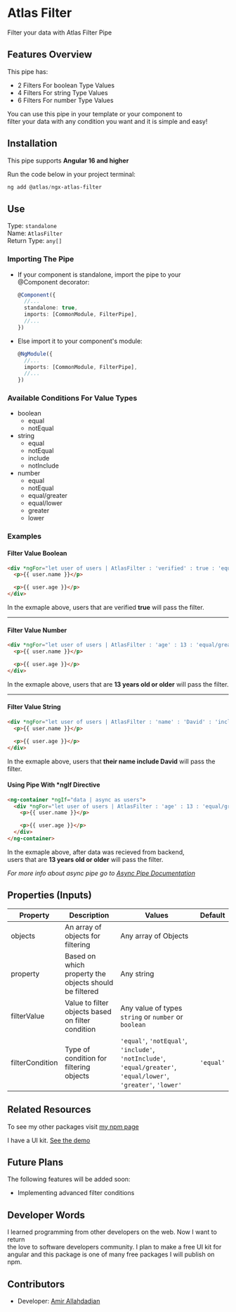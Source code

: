 # Atlas Filter

Filter your data with Atlas Filter Pipe

## Features Overview

This pipe has:

- 2 Filters For boolean Type Values
- 4 Filters For string Type Values
- 6 Filters For number Type Values

You can use this pipe in your template or your component to  
filter your data with any condition you want and it is simple and easy!

## Installation

This pipe supports **Angular 16 and higher**

Run the code below in your project terminal:

```powershell
ng add @atlas/ngx-atlas-filter
```

## Use

Type: `standalone`  
Name: `AtlasFilter`  
Return Type: `any[]`

### Importing The Pipe

- If your component is standalone, import the pipe to your  
  @Component decorator:

  ```typescript
  @Component({
    //...
    standalone: true,
    imports: [CommonModule, FilterPipe],
    //...
  })
  ```

- Else import it to your component's module:

  ```typescript
  @NgModule({
    //...
    imports: [CommonModule, FilterPipe],
    //...
  })
  ```

### Available Conditions For Value Types

- boolean
  - equal
  - notEqual
- string
  - equal
  - notEqual
  - include
  - notInclude
- number
  - equal
  - notEqual
  - equal/greater
  - equal/lower
  - greater
  - lower

### Examples

#### Filter Value Boolean

```html
<div *ngFor="let user of users | AtlasFilter : 'verified' : true : 'equal'">
  <p>{{ user.name }}</p>

  <p>{{ user.age }}</p>
</div>
```

In the exmaple above, users that are verified **true** will pass the filter.

---

#### Filter Value Number

```html
<div *ngFor="let user of users | AtlasFilter : 'age' : 13 : 'equal/greater'">
  <p>{{ user.name }}</p>

  <p>{{ user.age }}</p>
</div>
```

In the exmaple above, users that are **13 years old or older** will pass the filter.

---

#### Filter Value String

```html
<div *ngFor="let user of users | AtlasFilter : 'name' : 'David' : 'include'">
  <p>{{ user.name }}</p>

  <p>{{ user.age }}</p>
</div>
```

In the exmaple above, users that **their name include David** will pass the filter.

#### Using Pipe With \*ngIf Directive

```html
<ng-container *ngIf="data | async as users">
  <div *ngFor="let user of users | AtlasFilter : 'age' : 13 : 'equal/greater'">
    <p>{{ user.name }}</p>

    <p>{{ user.age }}</p>
  </div>
</ng-container>
```

In the exmaple above, after data was recieved from backend,  
users that are **13 years old or older** will pass the filter.

_For more info about async pipe go to [Async Pipe Documentation](https://angular.io/api/common/AsyncPipe)_

## Properties (Inputs)

<table>
 <thead>
  <tr>
   <th>Property</th>
   <th>Description</th>
   <th>Values</th>
   <th>Default</th>
  </tr>
 </thead>
 <tbody>
  <tr>
   <td>objects</td>
   <td>An array of objects for filtering</td>
   <td>Any array of Objects</td>
   <td></td>
  </tr>
  <tr>
   <td>property</td>
   <td>Based on which property the objects should be filtered</td>
   <td>Any string</td>
   <td></td>
  </tr>
  <tr>
   <td>filterValue</td>
   <td>Value to filter objects based on filter condition</td>
   <td>Any value of types <code>string</code> or <code>number</code> or <code>boolean</code></td>
   <td></td>
  </tr>
  <tr>
   <td>filterCondition</td>
   <td>Type of condition for filtering objects</td>
   <td><code>'equal'</code>, <code>'notEqual'</code>, <code>'include'</code>, <code>'notInclude'</code>,
   <code>'equal/greater'</code>, <code>'equal/lower'</code>, <code>'greater'</code>, <code>'lower'</code></td>
   <td><code>'equal'</code></td>
  </tr>
 </tbody>
</table>

## Related Resources

To see my other packages visit [my npm page](https://www.npmjs.com/~amir141592)

I have a UI kit. [See the demo](https://amir141592.github.io/Atlas-Project/)

## Future Plans

The following features will be added soon:

- Implementing advanced filter conditions

## Developer Words

I learned programming from other developers on the web. Now I want to return  
the love to software developers community. I plan to make a free UI kit for  
angular and this package is one of many free packages I will publish on npm.

## Contributors

- Developer: [Amir Allahdadian](https://github.com/amir141592)
